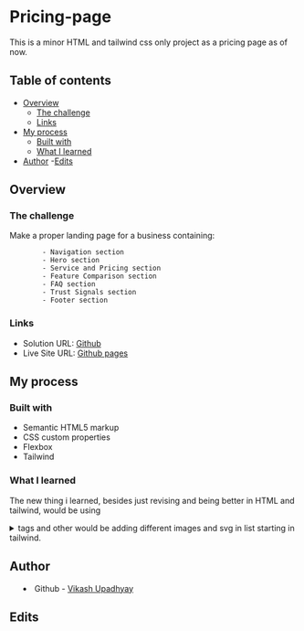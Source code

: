 # Pricing-page
This is a minor HTML and tailwind css only project as a pricing page as of now.

## Table of contents

- [Overview](#overview)
  - [The challenge](#the-challenge)
  - [Links](#links)
- [My process](#my-process)
  - [Built with](#built-with)
  - [What I learned](#what-i-learned)
- [Author](#author)
-[Edits](#edits)

## Overview

### The challenge

Make a proper landing page for a business containing:

            - Navigation section
            - Hero section
            - Service and Pricing section
            - Feature Comparison section
            - FAQ section
            - Trust Signals section
            - Footer section

### Links

- Solution URL: [Github](https://github.com/VikashUpadhyay442/Pricing-page)
- Live Site URL: [Github pages](https://vikashupadhyay442.github.io/Pricing-page/)

## My process

### Built with

- Semantic HTML5 markup
- CSS custom properties
- Flexbox
- Tailwind

### What I learned

The new thing i learned, besides just revising and being better in HTML and tailwind, would be using <details> and <summary> tags and other would be adding different images and svg in list starting in tailwind.

## Author

- Github - [Vikash Upadhyay](https://github.com/VikashUpadhyay442)

## Edits
